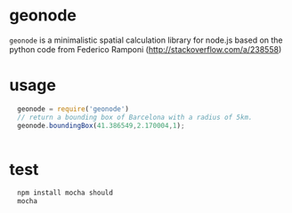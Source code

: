 # geonode

`geonode` is a minimalistic spatial calculation library for node.js based on the python code from Federico Ramponi (http://stackoverflow.com/a/238558)

# usage
``` js
  geonode = require('geonode')
  // return a bounding box of Barcelona with a radius of 5km.
  geonode.boundingBox(41.386549,2.170004,1);
  
```

# test
``` js
  npm install mocha should
  mocha
```